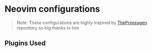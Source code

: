 # Neovim configurations

> Note: These configurations are highly inspired by [ThePrimeagen](https://github.com/theprimeagen/init.lua) repository so big thanks to him

## Plugins Used
